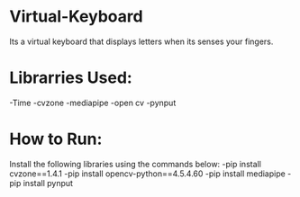 # Virtual-Keyboard
Its a virtual keyboard that displays letters when its senses your fingers.

# Librarries Used:
-Time
-cvzone
-mediapipe
-open cv
-pynput

# How to Run:
Install the following libraries using the commands below:
-pip install cvzone==1.4.1
-pip install opencv-python==4.5.4.60
-pip install mediapipe
-pip install pynput

